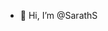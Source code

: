 - 👋 Hi, I’m @SarathS

<!---
SarathSjr/SarathSjr is a ✨ special ✨ repository because its `README.md` (this file) appears on your GitHub profile.
You can click the Preview link to take a look at your changes.
--->
